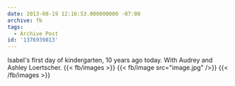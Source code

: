 ```yaml
---
date: 2013-08-19 12:16:53.000000000 -07:00
archive: fb
tags: 
  - Archive Post
id: '1376939813'
---
```


Isabel's first day of kindergarten, 10 years ago today. With Audrey and Ashley Loertscher.
{{< fb/images >}}
{{< fb/image src="image.jpg" />}}
{{< /fb/images >}}
